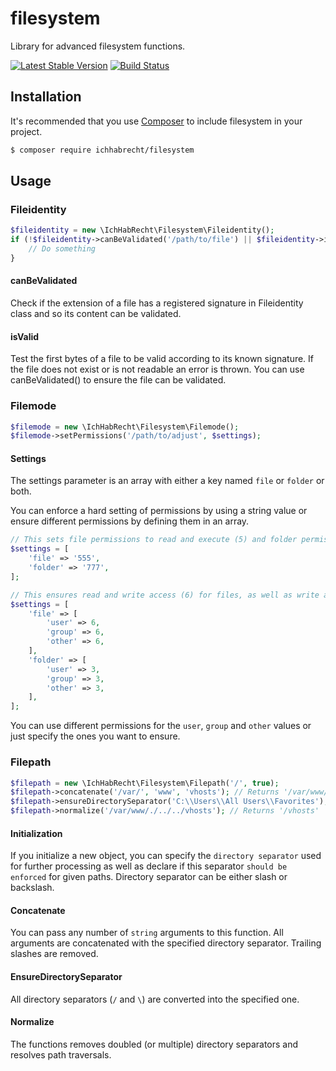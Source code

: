 # filesystem

Library for advanced filesystem functions.

[![Latest Stable Version](https://img.shields.io/packagist/v/ichhabrecht/filesystem.svg)](https://packagist.org/packages/ichhabrecht/filesystem)
[![Build Status](https://img.shields.io/travis/IchHabRecht/filesystem/master.svg)](https://travis-ci.org/IchHabRecht/filesystem)

## Installation

It's recommended that you use [Composer](https://getcomposer.org/) to include filesystem in your project.

```bash
$ composer require ichhabrecht/filesystem
```

## Usage

### Fileidentity

```php
$fileidentity = new \IchHabRecht\Filesystem\Fileidentity();
if (!$fileidentity->canBeValidated('/path/to/file') || $fileidentity->isValid('/path/to/file')) {
    // Do something
}
```

#### canBeValidated

Check if the extension of a file has a registered signature in Fileidentity class and so its content can be validated.

#### isValid

Test the first bytes of a file to be valid according to its known signature. If the file does not exist or is not
readable an error is thrown. You can use canBeValidated() to ensure the file can be validated.

### Filemode

```php
$filemode = new \IchHabRecht\Filesystem\Filemode();
$filemode->setPermissions('/path/to/adjust', $settings);
```

#### Settings

The settings parameter is an array with either a key named `file` or `folder` or both.

You can enforce a hard setting of permissions by using a string value or ensure different permissions by
defining them in an array.

```php
// This sets file permissions to read and execute (5) and folder permissions to read, write and execute (7)
$settings = [
    'file' => '555',
    'folder' => '777',
];

// This ensures read and write access (6) for files, as well as write and execute access (3) for folders
$settings = [
    'file' => [
        'user' => 6,
        'group' => 6,
        'other' => 6,
    ],
    'folder' => [
        'user' => 3,
        'group' => 3,
        'other' => 3,
    ],
];
```

You can use different permissions for the `user`, `group` and `other` values or just specify the ones you want to ensure.

### Filepath

```php
$filepath = new \IchHabRecht\Filesystem\Filepath('/', true);
$filepath->concatenate('/var/', 'www', 'vhosts'); // Returns '/var/www/vhosts'
$filepath->ensureDirectorySeparator('C:\\Users\\All Users\\Favorites'); // Returns 'C:/Users/All Users/Favorites'
$filepath->normalize('/var/www/./../../vhosts'); // Returns '/vhosts'
```

#### Initialization

If you initialize a new object, you can specify the `directory separator` used for further processing as well as declare
if this separator `should be enforced` for given paths. Directory separator can be either slash or backslash.

#### Concatenate

You can pass any number of `string` arguments to this function. All arguments are concatenated with the specified directory
separator. Trailing slashes are removed.

#### EnsureDirectorySeparator

All directory separators (`/` and `\`) are converted into the specified one.

#### Normalize

The functions removes doubled (or multiple) directory separators and resolves path traversals.
